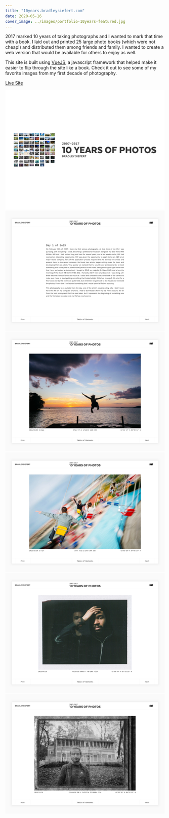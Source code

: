 ```yaml
---
title: "10years.bradleysiefert.com"
date: 2020-05-16
cover_image: ../images/portfolio-10years-featured.jpg
---
```


2017 marked 10 years of taking photographs and I wanted to mark that time with a book. I laid out and printed 25 large photo books (which were not cheap!) and distributed them among friends and family. I wanted to create a web version that would be available for others to enjoy as well.

This site is built using [VueJS](https://vuejs.org/), a javascript framework that helped make it easier to flip through the site like a book. Check it out to see some of my favorite images from my first decade of photography.

<a class="btn btn-outline-dark mb-32" target="_blank" href="https://10years.bradleysiefert.com">Live Site</a>

![Screenshot of the 10 Years photo website](../images/portfolio-10years1.jpg)
![Screenshot of the 10 Years photo website](../images/portfolio-10years2.jpg)
![Screenshot of the 10 Years photo website](../images/portfolio-10years3.jpg)
![Screenshot of the 10 Years photo website](../images/portfolio-10years4.jpg)
![Screenshot of the 10 Years photo website](../images/portfolio-10years6.jpg)
![Screenshot of the 10 Years photo website](../images/portfolio-10years7.jpg)
